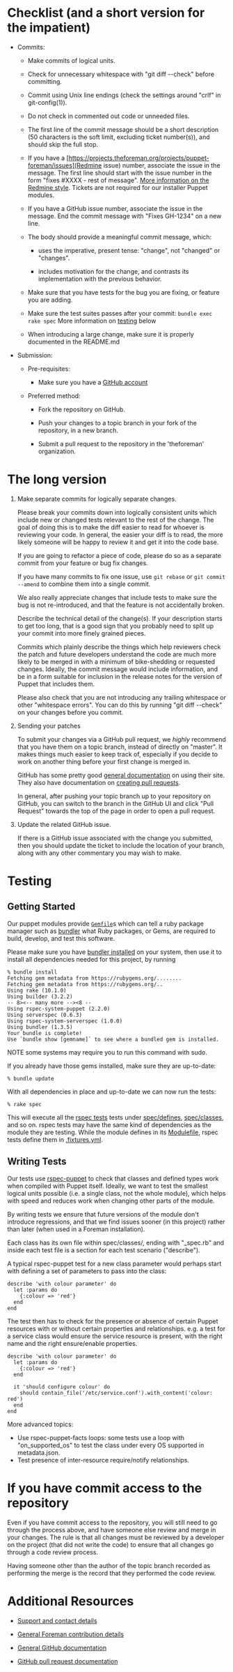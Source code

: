 Checklist (and a short version for the impatient)
=================================================

  * Commits:

    - Make commits of logical units.

    - Check for unnecessary whitespace with "git diff --check" before
      committing.

    - Commit using Unix line endings (check the settings around "crlf" in
      git-config(1)).

    - Do not check in commented out code or unneeded files.

    - The first line of the commit message should be a short
      description (50 characters is the soft limit, excluding ticket
      number(s)), and should skip the full stop.

    - If you have a [https://projects.theforeman.org/projects/puppet-foreman/issues](Redmine issue)
      number, associate the issue in the message.  The first line should start
      with the issue number in the form "fixes #XXXX - rest of message".
      [More information on the Redmine style](https://projects.theforeman.org/projects/foreman/wiki/Reviewing_patches-commit_message_format).
      Tickets are not required for our installer Puppet modules.

    - If you have a GitHub issue number, associate the issue in the message.
      End the commit message with "Fixes GH-1234" on a new line.

    - The body should provide a meaningful commit message, which:

      - uses the imperative, present tense: "change", not "changed" or
        "changes".

      - includes motivation for the change, and contrasts its
        implementation with the previous behavior.

    - Make sure that you have tests for the bug you are fixing, or
      feature you are adding.

    - Make sure the test suites passes after your commit:
      `bundle exec rake spec` More information on [testing](#Testing) below

    - When introducing a large change, make sure it is properly
      documented in the README.md

  * Submission:

    * Pre-requisites:

      - Make sure you have a [GitHub account](https://github.com/join)

    * Preferred method:

      - Fork the repository on GitHub.

      - Push your changes to a topic branch in your fork of the
        repository, in a new branch.

      - Submit a pull request to the repository in the 'theforeman'
        organization.

The long version
================

  1.  Make separate commits for logically separate changes.

      Please break your commits down into logically consistent units
      which include new or changed tests relevant to the rest of the
      change.  The goal of doing this is to make the diff easier to
      read for whoever is reviewing your code.  In general, the easier
      your diff is to read, the more likely someone will be happy to
      review it and get it into the code base.

      If you are going to refactor a piece of code, please do so as a
      separate commit from your feature or bug fix changes.

      If you have many commits to fix one issue, use `git rebase` or
      `git commit --amend` to combine them into a single commit.

      We also really appreciate changes that include tests to make
      sure the bug is not re-introduced, and that the feature is not
      accidentally broken.

      Describe the technical detail of the change(s).  If your
      description starts to get too long, that is a good sign that you
      probably need to split up your commit into more finely grained
      pieces.

      Commits which plainly describe the things which help
      reviewers check the patch and future developers understand the
      code are much more likely to be merged in with a minimum of
      bike-shedding or requested changes.  Ideally, the commit message
      would include information, and be in a form suitable for
      inclusion in the release notes for the version of Puppet that
      includes them.

      Please also check that you are not introducing any trailing
      whitespace or other "whitespace errors".  You can do this by
      running "git diff --check" on your changes before you commit.

  2.  Sending your patches

      To submit your changes via a GitHub pull request, we _highly_
      recommend that you have them on a topic branch, instead of
      directly on "master".
      It makes things much easier to keep track of, especially if
      you decide to work on another thing before your first change
      is merged in.

      GitHub has some pretty good
      [general documentation](https://help.github.com/) on using
      their site.  They also have documentation on
      [creating pull requests](https://help.github.com/send-pull-requests/).

      In general, after pushing your topic branch up to your
      repository on GitHub, you can switch to the branch in the
      GitHub UI and click "Pull Request" towards the top of the page
      in order to open a pull request.


  3.  Update the related GitHub issue.

      If there is a GitHub issue associated with the change you
      submitted, then you should update the ticket to include the
      location of your branch, along with any other commentary you
      may wish to make.

Testing
=======

Getting Started
---------------

Our puppet modules provide [`Gemfile`](./Gemfile)s which can tell a ruby
package manager such as [bundler](https://bundler.io/) what Ruby packages,
or Gems, are required to build, develop, and test this software.

Please make sure you have [bundler installed](https://bundler.io/#getting-started)
on your system, then use it to install all dependencies needed for this project,
by running

```shell
% bundle install
Fetching gem metadata from https://rubygems.org/........
Fetching gem metadata from https://rubygems.org/..
Using rake (10.1.0)
Using builder (3.2.2)
-- 8><-- many more --><8 --
Using rspec-system-puppet (2.2.0)
Using serverspec (0.6.3)
Using rspec-system-serverspec (1.0.0)
Using bundler (1.3.5)
Your bundle is complete!
Use `bundle show [gemname]` to see where a bundled gem is installed.
```

NOTE some systems may require you to run this command with sudo.

If you already have those gems installed, make sure they are up-to-date:

```shell
% bundle update
```

With all dependencies in place and up-to-date we can now run the tests:

```shell
% rake spec
```

This will execute all the [rspec tests](http://rspec-puppet.com/) tests
under [spec/defines](./spec/defines), [spec/classes](./spec/classes),
and so on. rspec tests may have the same kind of dependencies as the
module they are testing. While the module defines in its [Modulefile](./Modulefile),
rspec tests define them in [.fixtures.yml](./fixtures.yml).

Writing Tests
-------------

Our tests use [rspec-puppet](http://rspec-puppet.com/) to check that classes
and defined types work when compiled with Puppet itself.  Ideally, we want to
test the smallest logical units possible (i.e. a single class, not the whole
module), which helps with speed and reduces work when changing other parts of
the module.

By writing tests we ensure that future versions of the module don't introduce
regressions, and that we find issues sooner (in this project) rather than later
(when used in a Foreman installation).

Each class has its own file within spec/classes/, ending with "_spec.rb" and
inside each test file is a section for each test scenario ("describe").

A typical rspec-puppet test for a new class parameter would perhaps start with
defining a set of parameters to pass into the class:

    describe 'with colour parameter' do
      let :params do
        {:colour => 'red'}
      end
    end

The test then has to check for the presence or absence of certain Puppet
resources with or without certain properties and relationships.  e.g. a test
for a service class would ensure the service resource is present, with the
right name and the right ensure/enable properties.

    describe 'with colour parameter' do
      let :params do
        {:colour => 'red'}
      end

      it 'should configure colour' do
        should contain_file('/etc/service.conf').with_content('colour: red')
      end
    end

More advanced topics:

  * Use rspec-puppet-facts loops: some tests use a loop with "on_supported_os"
    to test the class under every OS supported in metadata.json.
  * Test presence of inter-resource require/notify relationships.


If you have commit access to the repository
===========================================

Even if you have commit access to the repository, you will still need to
go through the process above, and have someone else review and merge
in your changes.  The rule is that all changes must be reviewed by a
developer on the project (that did not write the code) to ensure that
all changes go through a code review process.

Having someone other than the author of the topic branch recorded as
performing the merge is the record that they performed the code
review.


Additional Resources
====================

* [Support and contact details](https://theforeman.org/support.html)

* [General Foreman contribution details](https://theforeman.org/contribute.html)

* [General GitHub documentation](https://help.github.com/)

* [GitHub pull request documentation](https://help.github.com/send-pull-requests/)


